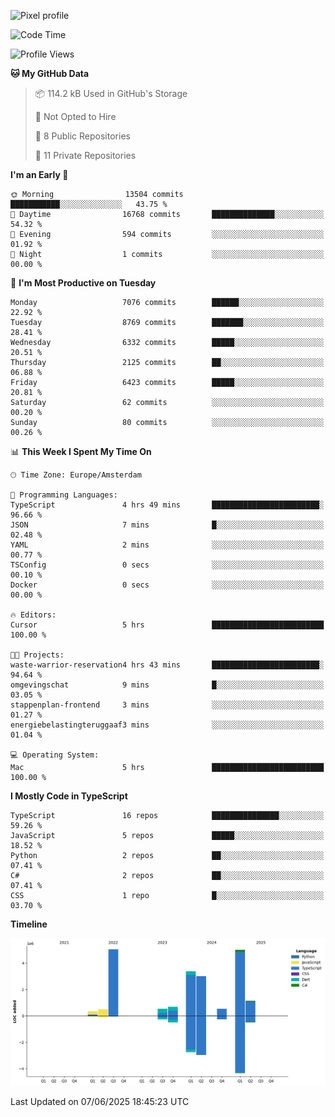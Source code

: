 ![Pixel profile](https://pixel-profile.vercel.app/api/github-stats?username=Atchferox&screen_effect=true&theme=rainbow
)


<!--START_SECTION:waka-->
![Code Time](http://img.shields.io/badge/Code%20Time-707%20hrs%203%20mins-blue)

![Profile Views](http://img.shields.io/badge/Profile%20Views-3-blue)

**🐱 My GitHub Data** 

> 📦 114.2 kB Used in GitHub's Storage 
 > 
> 🚫 Not Opted to Hire
 > 
> 📜 8 Public Repositories 
 > 
> 🔑 11 Private Repositories 
 > 
**I'm an Early 🐤** 

```text
🌞 Morning                13504 commits       ███████████░░░░░░░░░░░░░░   43.75 % 
🌆 Daytime                16768 commits       ██████████████░░░░░░░░░░░   54.32 % 
🌃 Evening                594 commits         ░░░░░░░░░░░░░░░░░░░░░░░░░   01.92 % 
🌙 Night                  1 commits           ░░░░░░░░░░░░░░░░░░░░░░░░░   00.00 % 
```
📅 **I'm Most Productive on Tuesday** 

```text
Monday                   7076 commits        ██████░░░░░░░░░░░░░░░░░░░   22.92 % 
Tuesday                  8769 commits        ███████░░░░░░░░░░░░░░░░░░   28.41 % 
Wednesday                6332 commits        █████░░░░░░░░░░░░░░░░░░░░   20.51 % 
Thursday                 2125 commits        ██░░░░░░░░░░░░░░░░░░░░░░░   06.88 % 
Friday                   6423 commits        █████░░░░░░░░░░░░░░░░░░░░   20.81 % 
Saturday                 62 commits          ░░░░░░░░░░░░░░░░░░░░░░░░░   00.20 % 
Sunday                   80 commits          ░░░░░░░░░░░░░░░░░░░░░░░░░   00.26 % 
```


📊 **This Week I Spent My Time On** 

```text
🕑︎ Time Zone: Europe/Amsterdam

💬 Programming Languages: 
TypeScript               4 hrs 49 mins       ████████████████████████░   96.66 % 
JSON                     7 mins              █░░░░░░░░░░░░░░░░░░░░░░░░   02.48 % 
YAML                     2 mins              ░░░░░░░░░░░░░░░░░░░░░░░░░   00.77 % 
TSConfig                 0 secs              ░░░░░░░░░░░░░░░░░░░░░░░░░   00.10 % 
Docker                   0 secs              ░░░░░░░░░░░░░░░░░░░░░░░░░   00.00 % 

🔥 Editors: 
Cursor                   5 hrs               █████████████████████████   100.00 % 

🐱‍💻 Projects: 
waste-warrior-reservation4 hrs 43 mins       ████████████████████████░   94.64 % 
omgevingschat            9 mins              █░░░░░░░░░░░░░░░░░░░░░░░░   03.05 % 
stappenplan-frontend     3 mins              ░░░░░░░░░░░░░░░░░░░░░░░░░   01.27 % 
energiebelastingteruggaaf3 mins              ░░░░░░░░░░░░░░░░░░░░░░░░░   01.04 % 

💻 Operating System: 
Mac                      5 hrs               █████████████████████████   100.00 % 
```

**I Mostly Code in TypeScript** 

```text
TypeScript               16 repos            ███████████████░░░░░░░░░░   59.26 % 
JavaScript               5 repos             █████░░░░░░░░░░░░░░░░░░░░   18.52 % 
Python                   2 repos             ██░░░░░░░░░░░░░░░░░░░░░░░   07.41 % 
C#                       2 repos             ██░░░░░░░░░░░░░░░░░░░░░░░   07.41 % 
CSS                      1 repo              █░░░░░░░░░░░░░░░░░░░░░░░░   03.70 % 
```



**Timeline**

![Lines of Code chart](https://raw.githubusercontent.com/Atchferox/Atchferox/main/assets/bar_graph.png)


 Last Updated on 07/06/2025 18:45:23 UTC
<!--END_SECTION:waka-->
